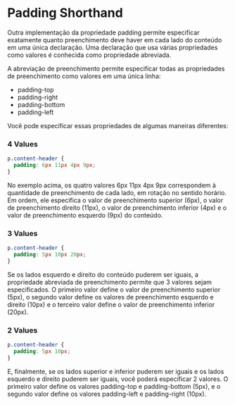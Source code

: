 # Padding Shorthand
Outra implementação da propriedade padding permite especificar exatamente quanto preenchimento deve haver em cada lado do conteúdo em uma única declaração. Uma declaração que usa várias propriedades como valores é conhecida como propriedade abreviada.

A abreviação de preenchimento permite especificar todas as propriedades de preenchimento como valores em uma única linha:

* padding-top
* padding-right
* padding-bottom
* padding-left

Você pode especificar essas propriedades de algumas maneiras diferentes:

### 4 Values
```css
p.content-header {
  padding: 6px 11px 4px 9px;
}
```

No exemplo acima, os quatro valores 6px 11px 4px 9px correspondem à quantidade de preenchimento de cada lado, em rotação no sentido horário. Em ordem, ele especifica o valor de preenchimento superior (6px), o valor de preenchimento direito (11px), o valor de preenchimento inferior (4px) e o valor de preenchimento esquerdo (9px) do conteúdo.

### 3 Values

```css
p.content-header {
  padding: 5px 10px 20px;
}
```

Se os lados esquerdo e direito do conteúdo puderem ser iguais, a propriedade abreviada de preenchimento permite que 3 valores sejam especificados. O primeiro valor define o valor de preenchimento superior (5px), o segundo valor define os valores de preenchimento esquerdo e direito (10px) e o terceiro valor define o valor de preenchimento inferior (20px).

### 2 Values
```css
p.content-header {
  padding: 5px 10px;
}
```
E, finalmente, se os lados superior e inferior puderem ser iguais e os lados esquerdo e direito puderem ser iguais, você poderá especificar 2 valores. O primeiro valor define os valores padding-top e padding-bottom (5px), e o segundo valor define os valores padding-left e padding-right (10px).